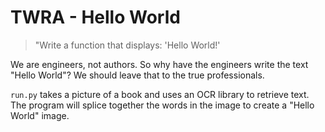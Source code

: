 # TWRA - Hello World

> "Write a function that displays: 'Hello World!'

We are engineers, not authors. So why have the engineers write the text "Hello World"? We should leave that to the true professionals.

`run.py` takes a picture of a book and uses an OCR library to retrieve text. The program will splice together the words in the image to create a "Hello World" image.